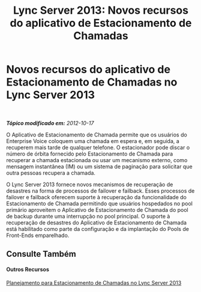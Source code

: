 ﻿---
title: 'Lync Server 2013: Novos recursos do aplicativo de Estacionamento de Chamadas'
TOCTitle: Novos recursos do aplicativo de Estacionamento de Chamadas
ms:assetid: bddff13c-92cc-47fd-bfd4-6e8bfbfed11b
ms:mtpsurl: https://technet.microsoft.com/pt-br/library/Gg412927(v=OCS.15)
ms:contentKeyID: 49307952
ms.date: 05/19/2016
mtps_version: v=OCS.15
ms.translationtype: HT
---

# Novos recursos do aplicativo de Estacionamento de Chamadas no Lync Server 2013

 

_**Tópico modificado em:** 2012-10-17_

O Aplicativo de Estacionamento de Chamada permite que os usuários do Enterprise Voice coloquem uma chamada em espera e, em seguida, a recuperem mais tarde de qualquer telefone. O estacionador pode discar o número de órbita fornecido pelo Estacionamento de Chamada para recuperar a chamada estacionada ou usar um mecanismo externo, como mensagem instantânea (IM) ou um sistema de paginação para solicitar que outra pessoas recupera a chamada.

O Lync Server 2013 fornece novos mecanismos de recuperação de desastres na forma de processos de failover e failback. Esses processos de failover e failback oferecem suporte à recuperação da funcionalidade do Estacionamento de Chamada permitindo que usuários hospedados no pool primário aproveitem o Aplicativo de Estacionamento de Chamada do pool de backup durante uma interrupção no pool principal. O suporte à recuperação de desastres do Aplicativo de Estacionamento de Chamada está habilitado como parte da configuração e da implantação do Pools de Front-Ends emparelhado.

## Consulte Também

#### Outros Recursos

[Planejamento para Estacionamento de Chamadas no Lync Server 2013](lync-server-2013-planning-for-call-park.md)

